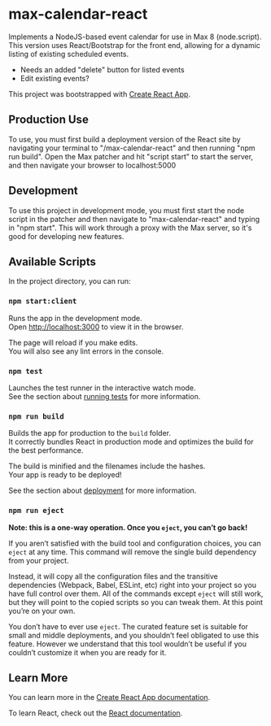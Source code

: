 # max-calendar-react

Implements a NodeJS-based event calendar for use in Max 8 (node.script). This version uses React/Bootstrap for the front end, allowing for a dynamic listing of existing scheduled events.

* Needs an added "delete" button for listed events
* Edit existing events?

This project was bootstrapped with [Create React App](https://github.com/facebook/create-react-app).

## Production Use

To use, you must first build a deployment version of the React site by navigating your terminal to "/max-calendar-react" and then running "npm run build". Open the Max patcher and hit "script start" to start the server, and then navigate your browser to localhost:5000

## Development

To use this project in development mode, you must first start the node script in the patcher and then navigate to "max-calendar-react" and typing in "npm start". This will work through a proxy with the Max server, so it's good for developing new features.

## Available Scripts

In the project directory, you can run:

### `npm start:client`

Runs the app in the development mode.<br>
Open [http://localhost:3000](http://localhost:3000) to view it in the browser.

The page will reload if you make edits.<br>
You will also see any lint errors in the console.

### `npm test`

Launches the test runner in the interactive watch mode.<br>
See the section about [running tests](https://facebook.github.io/create-react-app/docs/running-tests) for more information.

### `npm run build`

Builds the app for production to the `build` folder.<br>
It correctly bundles React in production mode and optimizes the build for the best performance.

The build is minified and the filenames include the hashes.<br>
Your app is ready to be deployed!

See the section about [deployment](https://facebook.github.io/create-react-app/docs/deployment) for more information.

### `npm run eject`

**Note: this is a one-way operation. Once you `eject`, you can’t go back!**

If you aren’t satisfied with the build tool and configuration choices, you can `eject` at any time. This command will remove the single build dependency from your project.

Instead, it will copy all the configuration files and the transitive dependencies (Webpack, Babel, ESLint, etc) right into your project so you have full control over them. All of the commands except `eject` will still work, but they will point to the copied scripts so you can tweak them. At this point you’re on your own.

You don’t have to ever use `eject`. The curated feature set is suitable for small and middle deployments, and you shouldn’t feel obligated to use this feature. However we understand that this tool wouldn’t be useful if you couldn’t customize it when you are ready for it.

## Learn More

You can learn more in the [Create React App documentation](https://facebook.github.io/create-react-app/docs/getting-started).

To learn React, check out the [React documentation](https://reactjs.org/).


